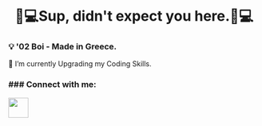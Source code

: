 <h1 align="center">👨💻Sup, didn't expect you here.👨💻</h1>

<h3 aling="center">💡 '02 Boi - Made in Greece.</h3>
🧠 I’m currently Upgrading my Coding Skills.

<h3 aling="center">### Connect with me:</h3>
<p><align="center"> <a href="https://www.linkedin.com/in/spiros-vlachos-65ba78204/#gh-dark-mode-only"><img src="https://cdn-icons-png.flaticon.com/512/174/174857.png" height="40" width="40" /></a></p>
